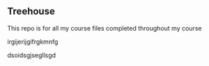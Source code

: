 ## Treehouse

This repo is for all my course files completed throughout my course

irgijerijgifrgkmnfg

dsoidsgjsegllsgd